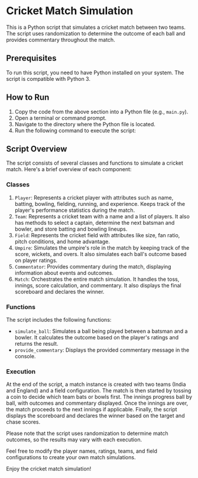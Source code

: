 # Cricket Match Simulation

This is a Python script that simulates a cricket match between two teams. The script uses randomization to determine the outcome of each ball and provides commentary throughout the match.

## Prerequisites

To run this script, you need to have Python installed on your system. The script is compatible with Python 3.

## How to Run

1. Copy the code from the above section into a Python file (e.g., `main.py`).
2. Open a terminal or command prompt.
3. Navigate to the directory where the Python file is located.
4. Run the following command to execute the script:

## Script Overview

The script consists of several classes and functions to simulate a cricket match. Here's a brief overview of each component:

### Classes

1. `Player`: Represents a cricket player with attributes such as name, batting, bowling, fielding, running, and experience. Keeps track of the player's performance statistics during the match.
2. `Team`: Represents a cricket team with a name and a list of players. It also has methods to select a captain, determine the next batsman and bowler, and store batting and bowling lineups.
3. `Field`: Represents the cricket field with attributes like size, fan ratio, pitch conditions, and home advantage.
4. `Umpire`: Simulates the umpire's role in the match by keeping track of the score, wickets, and overs. It also simulates each ball's outcome based on player ratings.
5. `Commentator`: Provides commentary during the match, displaying information about events and outcomes.
6. `Match`: Orchestrates the entire match simulation. It handles the toss, innings, score calculation, and commentary. It also displays the final scoreboard and declares the winner.

### Functions

The script includes the following functions:

- `simulate_ball`: Simulates a ball being played between a batsman and a bowler. It calculates the outcome based on the player's ratings and returns the result.
- `provide_commentary`: Displays the provided commentary message in the console.

### Execution

At the end of the script, a match instance is created with two teams (India and England) and a field configuration. The match is then started by tossing a coin to decide which team bats or bowls first. The innings progress ball by ball, with outcomes and commentary displayed. Once the innings are over, the match proceeds to the next innings if applicable. Finally, the script displays the scoreboard and declares the winner based on the target and chase scores.

Please note that the script uses randomization to determine match outcomes, so the results may vary with each execution.

Feel free to modify the player names, ratings, teams, and field configurations to create your own match simulations.

Enjoy the cricket match simulation!